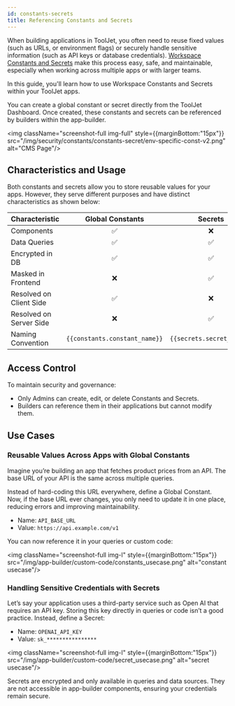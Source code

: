 ```yaml
---
id: constants-secrets
title: Referencing Constants and Secrets 
---
```


When building applications in ToolJet, you often need to reuse fixed values (such as URLs, or environment flags) or securely handle sensitive information (such as API keys or database credentials). [Workspace Constants and Secrets](/docs/security/constants/) make this process easy, safe, and maintainable, especially when working across multiple apps or with larger teams. 

In this guide, you'll learn how to use Workspace Constants and Secrets within your ToolJet apps. 

You can create a global constant or secret directly from the ToolJet Dashboard. Once created, these constants and secrets can be referenced by builders within the app-builder. 

<img className="screenshot-full img-full" style={{marginBottom:"15px"}} src="/img/security/constants/constants-secret/env-specific-const-v2.png" alt="CMS Page"/>

## Characteristics and Usage

Both constants and secrets allow you to store reusable values for your apps. However, they serve different purposes and have distinct characteristics as shown below:

|   Characteristic        |       Global Constants        |         Secrets           |
|-------------------------|:-----------------------------:|:-------------------------:|
| Components              |             ✅                |           ❌              |
| Data Queries          |             ✅                |           ✅              |
| Encrypted in DB         |             ✅                |           ✅              |
| Masked in Frontend      |             ❌                |           ✅              |
| Resolved on Client Side |             ✅                |           ❌              |
| Resolved on Server Side |             ❌                |           ✅              |
| Naming Convention       | `{{constants.constant_name}}` | `{{secrets.secret_name}}` |

## Access Control

To maintain security and governance:
- Only Admins can create, edit, or delete Constants and Secrets.
- Builders can reference them in their applications but cannot modify them.

## Use Cases

### Reusable Values Across Apps with Global Constants

Imagine you’re building an app that fetches product prices from an API. The base URL of your API is the same across multiple queries.

Instead of hard-coding this URL everywhere, define a Global Constant. Now, if the base URL ever changes, you only need to update it in one place, reducing errors and improving maintainability.

- Name: `API_BASE_URL`
- Value: `https://api.example.com/v1`

You can now reference it in your queries or custom code:

<img className="screenshot-full img-l" style={{marginBottom:"15px"}} src="/img/app-builder/custom-code/constants_usecase.png" alt="constant usecase"/>

### Handling Sensitive Credentials with Secrets

Let’s say your application uses a third-party service such as Open AI that requires an API key. Storing this key directly in queries or code isn’t a good practice. Instead, define a Secret:

- Name: `OPENAI_API_KEY`
- Value: `sk_****************`

<img className="screenshot-full img-l" style={{marginBottom:"15px"}} src="/img/app-builder/custom-code/secret_usecase.png" alt="secret usecase"/>

Secrets are encrypted and only available in queries and data sources. They are not accessible in app-builder components, ensuring your credentials remain secure.